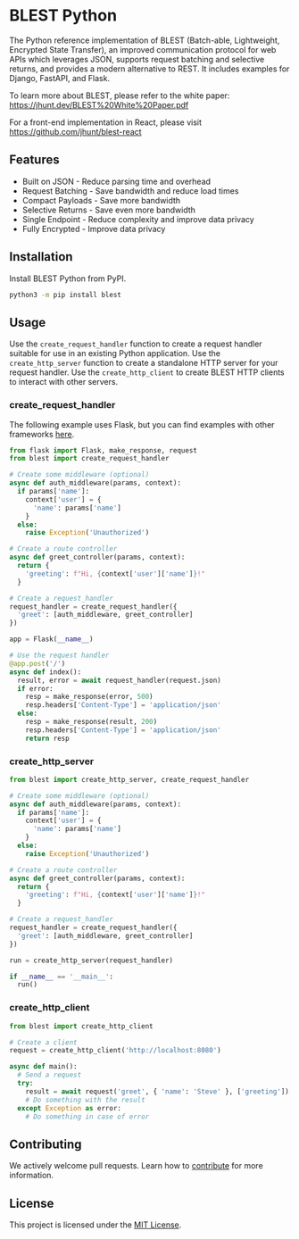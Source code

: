 # BLEST Python

The Python reference implementation of BLEST (Batch-able, Lightweight, Encrypted State Transfer), an improved communication protocol for web APIs which leverages JSON, supports request batching and selective returns, and provides a modern alternative to REST. It includes examples for Django, FastAPI, and Flask.

To learn more about BLEST, please refer to the white paper: https://jhunt.dev/BLEST%20White%20Paper.pdf

For a front-end implementation in React, please visit https://github.com/jhunt/blest-react

## Features

- Built on JSON - Reduce parsing time and overhead
- Request Batching - Save bandwidth and reduce load times
- Compact Payloads - Save more bandwidth
- Selective Returns - Save even more bandwidth
- Single Endpoint - Reduce complexity and improve data privacy
- Fully Encrypted - Improve data privacy

## Installation

Install BLEST Python from PyPI.

```bash
python3 -m pip install blest
```

## Usage

Use the `create_request_handler` function to create a request handler suitable for use in an existing Python application. Use the `create_http_server` function to create a standalone HTTP server for your request handler. Use the `create_http_client` to create BLEST HTTP clients to interact with other servers.

### create_request_handler

The following example uses Flask, but you can find examples with other frameworks [here](examples).

```python
from flask import Flask, make_response, request
from blest import create_request_handler

# Create some middleware (optional)
async def auth_middleware(params, context):
  if params['name']:
    context['user'] = {
      'name': params['name']
    }
  else:
    raise Exception('Unauthorized')

# Create a route controller
async def greet_controller(params, context):
  return {
    'greeting': f"Hi, {context['user']['name']}!"
  }

# Create a request_handler
request_handler = create_request_handler({
  'greet': [auth_middleware, greet_controller]
})

app = Flask(__name__)

# Use the request handler
@app.post('/')
async def index():
  result, error = await request_handler(request.json)
  if error:
    resp = make_response(error, 500)
    resp.headers['Content-Type'] = 'application/json'
  else:
    resp = make_response(result, 200)
    resp.headers['Content-Type'] = 'application/json'
    return resp
```

### create_http_server

```python
from blest import create_http_server, create_request_handler

# Create some middleware (optional)
async def auth_middleware(params, context):
  if params['name']:
    context['user'] = {
      'name': params['name']
    }
  else:
    raise Exception('Unauthorized')

# Create a route controller
async def greet_controller(params, context):
  return {
    'greeting': f"Hi, {context['user']['name']}!"
  }

# Create a request_handler
request_handler = create_request_handler({
  'greet': [auth_middleware, greet_controller]
})

run = create_http_server(request_handler)

if __name__ == '__main__':
  run()
```

### create_http_client

```python
from blest import create_http_client

# Create a client
request = create_http_client('http://localhost:8080')

async def main():
  # Send a request
  try:
    result = await request('greet', { 'name': 'Steve' }, ['greeting'])
    # Do something with the result
  except Exception as error:
    # Do something in case of error
```

## Contributing

We actively welcome pull requests. Learn how to [contribute](CONTRIBUTING.md) for more information.

## License

This project is licensed under the [MIT License](LICENSE).